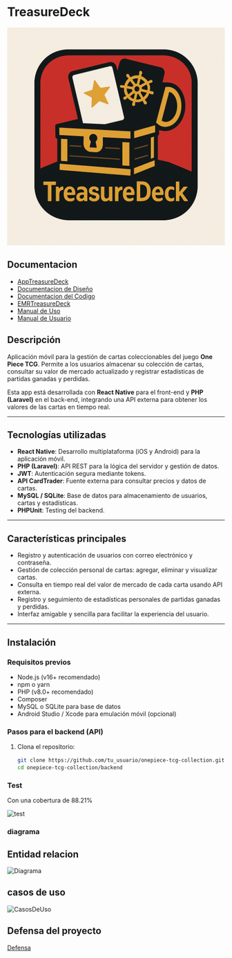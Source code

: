 # TreasureDeck

![One Piece TCG App](img/Logo.png)

## Documentacion

- [AppTreasureDeck](documentation/AppTreasureDeck.md)
- [Documentacion de Diseño](documentation/DocumentacionDeDiseño.md)
- [Documentacion del Codigo](documentation/DocumentacionDelCodigo.md)
- [EMRTreasureDeck](documentation/EMRTreasureDeck.md)
- [Manual de Uso](documentation/ManualDeUso.md)
- [Manual de Usuario](documentation/ManualDeUsuario.md)


## Descripción

Aplicación móvil para la gestión de cartas coleccionables del juego **One Piece TCG**. Permite a los usuarios almacenar su colección de cartas, consultar su valor de mercado actualizado y registrar estadísticas de partidas ganadas y perdidas.

Esta app está desarrollada con **React Native** para el front-end y **PHP (Laravel)** en el back-end, integrando una API externa para obtener los valores de las cartas en tiempo real.

---

## Tecnologías utilizadas

- **React Native**: Desarrollo multiplataforma (iOS y Android) para la aplicación móvil.
- **PHP (Laravel)**: API REST para la lógica del servidor y gestión de datos.
- **JWT**: Autenticación segura mediante tokens.
- **API CardTrader**: Fuente externa para consultar precios y datos de cartas.
- **MySQL / SQLite**: Base de datos para almacenamiento de usuarios, cartas y estadísticas.
- **PHPUnit**: Testing del backend.

---

## Características principales

- Registro y autenticación de usuarios con correo electrónico y contraseña.
- Gestión de colección personal de cartas: agregar, eliminar y visualizar cartas.
- Consulta en tiempo real del valor de mercado de cada carta usando API externa.
- Registro y seguimiento de estadísticas personales de partidas ganadas y perdidas.
- Interfaz amigable y sencilla para facilitar la experiencia del usuario.

---

## Instalación

### Requisitos previos

- Node.js (v16+ recomendado)
- npm o yarn
- PHP (v8.0+ recomendado)
- Composer
- MySQL o SQLite para base de datos
- Android Studio / Xcode para emulación móvil (opcional)

### Pasos para el backend (API)

1. Clona el repositorio:

   ```bash
   git clone https://github.com/tu_usuario/onepiece-tcg-collection.git
   cd onepiece-tcg-collection/backend


### Test 

Con una cobertura de 88.21%

![test](img/test.png)


### diagrama 


## Entidad relacion 

![Diagrama](img/diagrama.png)

## casos de uso

![CasosDeUso](img/diagrama2.png)


## Defensa del proyecto

[Defensa](https://www.canva.com/design/DAGojaIwPD4/-oMu_RQHWENacPDTirF09g/edit?utm_content=DAGojaIwPD4&utm_campaign=designshare&utm_medium=link2&utm_source=sharebutton)

